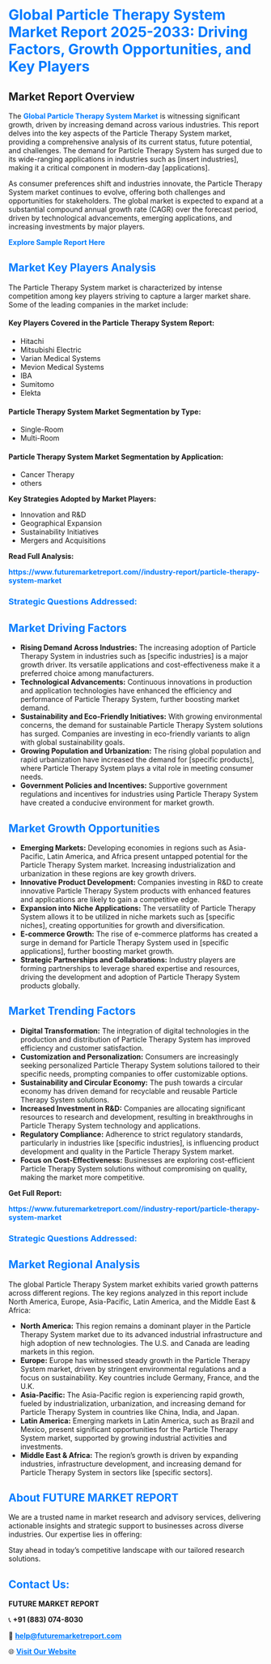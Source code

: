 <h1 style="color: #007BFF;">Global Particle Therapy System Market Report 2025-2033: Driving Factors, Growth Opportunities, and Key Players</h1>

<section id="overview">
<h2>Market Report Overview</h2>
<p>The <a href="https://www.futuremarketreport.com//industry-report/particle-therapy-system-market" style="color: #007BFF; text-decoration: none;"><strong>Global Particle Therapy System Market</strong></a> is witnessing significant growth, driven by increasing demand across various industries. This report delves into the key aspects of the Particle Therapy System market, providing a comprehensive analysis of its current status, future potential, and challenges. The demand for Particle Therapy System has surged due to its wide-ranging applications in industries such as [insert industries], making it a critical component in modern-day [applications].</p>
<p>As consumer preferences shift and industries innovate, the Particle Therapy System market continues to evolve, offering both challenges and opportunities for stakeholders. The global market is expected to expand at a substantial compound annual growth rate (CAGR) over the forecast period, driven by technological advancements, emerging applications, and increasing investments by major players.</p>
</section>

<section id="overview">
<p><a href="https://www.futuremarketreport.com//request-sample/reportId=46864" style="color: #007BFF; text-decoration: none;"><strong>Explore Sample Report Here</strong></a></p>
</section>

<section id="key-players">
<h2 style="color: #007BFF;">Market Key Players Analysis</h2>
<p>The Particle Therapy System market is characterized by intense competition among key players striving to capture a larger market share. Some of the leading companies in the market include:</p>
<h4>Key Players Covered in the Particle Therapy System Report:</h4>
<ul><li>Hitachi</li><li>Mitsubishi Electric</li><li>Varian Medical Systems</li><li>Mevion Medical Systems</li><li>IBA</li><li>Sumitomo</li><li>Elekta</li></ul>
<h4>Particle Therapy System Market Segmentation by Type:</h4>
<ul><li>Single-Room</li><li>Multi-Room</li></ul>

<h4>Particle Therapy System Market Segmentation by Application:</h4>
<ul><li>Cancer Therapy</li><li>others</li></ul>
<p><strong>Key Strategies Adopted by Market Players:</strong></p>
<ul>
<li>Innovation and R&D</li>
<li>Geographical Expansion</li>
<li>Sustainability Initiatives</li>
<li>Mergers and Acquisitions</li>
</ul>
</section>

<section>
<p><strong>Read Full Analysis: </strong></p><a href="https://www.futuremarketreport.com//industry-report/particle-therapy-system-market" style="color: #007BFF; text-decoration: none;"><strong>https://www.futuremarketreport.com//industry-report/particle-therapy-system-market</strong></a>
<h3 style="color: #007BFF;">Strategic Questions Addressed:</h3>
</section>

<section id="driving-factors">
<h2 style="color: #007BFF;">Market Driving Factors</h2>
<ul>
<li><strong>Rising Demand Across Industries:</strong> The increasing adoption of Particle Therapy System in industries such as [specific industries] is a major growth driver. Its versatile applications and cost-effectiveness make it a preferred choice among manufacturers.</li>
<li><strong>Technological Advancements:</strong> Continuous innovations in production and application technologies have enhanced the efficiency and performance of Particle Therapy System, further boosting market demand.</li>
<li><strong>Sustainability and Eco-Friendly Initiatives:</strong> With growing environmental concerns, the demand for sustainable Particle Therapy System solutions has surged. Companies are investing in eco-friendly variants to align with global sustainability goals.</li>
<li><strong>Growing Population and Urbanization:</strong> The rising global population and rapid urbanization have increased the demand for [specific products], where Particle Therapy System plays a vital role in meeting consumer needs.</li>
<li><strong>Government Policies and Incentives:</strong> Supportive government regulations and incentives for industries using Particle Therapy System have created a conducive environment for market growth.</li>
</ul>
</section>

<section id="growth-opportunities">
<h2 style="color: #007BFF;">Market Growth Opportunities</h2>
<ul>
<li><strong>Emerging Markets:</strong> Developing economies in regions such as Asia-Pacific, Latin America, and Africa present untapped potential for the Particle Therapy System market. Increasing industrialization and urbanization in these regions are key growth drivers.</li>
<li><strong>Innovative Product Development:</strong> Companies investing in R&D to create innovative Particle Therapy System products with enhanced features and applications are likely to gain a competitive edge.</li>
<li><strong>Expansion into Niche Applications:</strong> The versatility of Particle Therapy System allows it to be utilized in niche markets such as [specific niches], creating opportunities for growth and diversification.</li>
<li><strong>E-commerce Growth:</strong> The rise of e-commerce platforms has created a surge in demand for Particle Therapy System used in [specific applications], further boosting market growth.</li>
<li><strong>Strategic Partnerships and Collaborations:</strong> Industry players are forming partnerships to leverage shared expertise and resources, driving the development and adoption of Particle Therapy System products globally.</li>
</ul>
</section>

<section id="trending-factors">
<h2 style="color: #007BFF;">Market Trending Factors</h2>
<ul>
<li><strong>Digital Transformation:</strong> The integration of digital technologies in the production and distribution of Particle Therapy System has improved efficiency and customer satisfaction.</li>
<li><strong>Customization and Personalization:</strong> Consumers are increasingly seeking personalized Particle Therapy System solutions tailored to their specific needs, prompting companies to offer customizable options.</li>
<li><strong>Sustainability and Circular Economy:</strong> The push towards a circular economy has driven demand for recyclable and reusable Particle Therapy System solutions.</li>
<li><strong>Increased Investment in R&D:</strong> Companies are allocating significant resources to research and development, resulting in breakthroughs in Particle Therapy System technology and applications.</li>
<li><strong>Regulatory Compliance:</strong> Adherence to strict regulatory standards, particularly in industries like [specific industries], is influencing product development and quality in the Particle Therapy System market.</li>
<li><strong>Focus on Cost-Effectiveness:</strong> Businesses are exploring cost-efficient Particle Therapy System solutions without compromising on quality, making the market more competitive.</li>
</ul>
</section>

<section>
<p><strong>Get Full Report: </strong></p><a href="https://www.futuremarketreport.com//industry-report/particle-therapy-system-market" style="color: #007BFF; text-decoration: none;"><strong>https://www.futuremarketreport.com//industry-report/particle-therapy-system-market</strong></a>
<h3 style="color: #007BFF;">Strategic Questions Addressed:</h3>
</section>


<section id="regional-analysis">
<h2 style="color: #007BFF;">Market Regional Analysis</h2>
<p>The global Particle Therapy System market exhibits varied growth patterns across different regions. The key regions analyzed in this report include North America, Europe, Asia-Pacific, Latin America, and the Middle East & Africa:</p>
<ul>
<li><strong>North America:</strong> This region remains a dominant player in the Particle Therapy System market due to its advanced industrial infrastructure and high adoption of new technologies. The U.S. and Canada are leading markets in this region.</li>
<li><strong>Europe:</strong> Europe has witnessed steady growth in the Particle Therapy System market, driven by stringent environmental regulations and a focus on sustainability. Key countries include Germany, France, and the U.K.</li>
<li><strong>Asia-Pacific:</strong> The Asia-Pacific region is experiencing rapid growth, fueled by industrialization, urbanization, and increasing demand for Particle Therapy System in countries like China, India, and Japan.</li>
<li><strong>Latin America:</strong> Emerging markets in Latin America, such as Brazil and Mexico, present significant opportunities for the Particle Therapy System market, supported by growing industrial activities and investments.</li>
<li><strong>Middle East & Africa:</strong> The region’s growth is driven by expanding industries, infrastructure development, and increasing demand for Particle Therapy System in sectors like [specific sectors].</li>
</ul>
</section>

<footer>
<h2 style="color: #007BFF;">About FUTURE MARKET REPORT</h2>
<p>We are a trusted name in market research and advisory services, delivering actionable insights and strategic support to businesses across diverse industries. Our expertise lies in offering:</p>

<p>Stay ahead in today’s competitive landscape with our tailored research solutions.</p>

<h2 style="color: #007BFF;">Contact Us:</h2>
<p><strong>FUTURE MARKET REPORT</strong></p>
<p>📞 <strong>+91 (883) 074-8030</strong></p>
<p>📧 <strong><a href="mailto:help@futuremarketreport.com" style="color: #007BFF;">help@futuremarketreport.com</a></strong></p>
<p>🌐 <strong><a href="https://www.futuremarketreport.com/" style="color: #007BFF;">Visit Our Website</a></strong></p>
</footer>